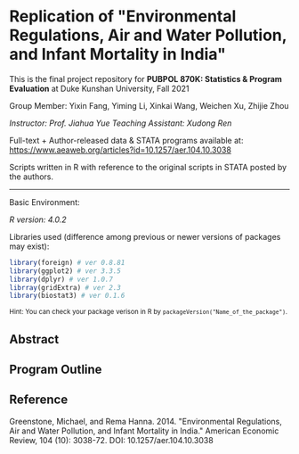 # Replication of "Environmental Regulations, Air and Water Pollution, and Infant Mortality in India"

This is the final project repository for **PUBPOL 870K: Statistics & Program Evaluation** at Duke Kunshan University, Fall 2021

Group Member: Yixin Fang, Yiming Li, Xinkai Wang, Weichen Xu, Zhijie Zhou

*Instructor: Prof. Jiahua Yue*
*Teaching Assistant: Xudong Ren* 

Full-text + Author-released data & STATA programs available at: https://www.aeaweb.org/articles?id=10.1257/aer.104.10.3038

Scripts written in R with reference to the original scripts in STATA posted by the authors.

---

Basic Environment:

*R version: 4.0.2* 

Libraries used (difference among previous or newer versions of packages may exist):

``` R
library(foreign) # ver 0.8.81
library(ggplot2) # ver 3.3.5
library(dplyr) # ver 1.0.7
librray(gridExtra) # ver 2.3
library(biostat3) # ver 0.1.6
```

<small>Hint: You can check your package verison in R by `packageVersion("Name_of_the_package")`.</small>	

## Abstract



## Program Outline



## Reference

Greenstone, Michael, and Rema Hanna. 2014. "Environmental Regulations, Air and Water Pollution, and Infant Mortality in India." American Economic Review, 104 (10): 3038-72.
DOI: 10.1257/aer.104.10.3038
